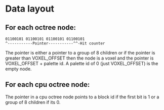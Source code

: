 # Data layout

## For each octree node:
```
01100101 01100101 01100101 01100101
^-----------Pointer-----------^^-Hit counter
```
The pointer is either a pointer to a group of 8 children or if the pointer is greater than VOXEL_OFFSET then the node is a voxel and the pointer is VOXEL_OFFSET + palette id. A palette id of 0 (just VOXEL_OFFSET) is the empty node.

## For each cpu octree node:
The pointer in a cpu octree node points to a block id if the first bit is 1 or a group of 8 children if its 0.

